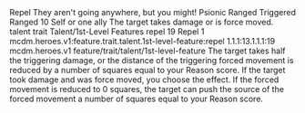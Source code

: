 <ability>
  <name>Repel</name>
  <flavor>They aren&apos;t going anywhere, but you might!</flavor>
  <keywords>
    <keyword>Psionic</keyword>
    <keyword>Ranged</keyword>
  </keywords>
  <type>Triggered</type>
  <distance>Ranged 10</distance>
  <target>Self or one ally</target>
  <trigger>The target takes damage or is force moved.</trigger>
  <metadata>
    <class>talent</class>
    <feature_type>trait</feature_type>
    <file_dpath>Talent/1st-Level Features</file_dpath>
    <item_id>repel</item_id>
    <item_index>19</item_index>
    <item_name>Repel</item_name>
    <level>1</level>
    <scc>mcdm.heroes.v1:feature.trait.talent.1st-level-feature:repel</scc>
    <scdc>1.1.1:13.1.1.1:19</scdc>
    <source>mcdm.heroes.v1</source>
    <type>feature/trait/talent/1st-level-feature</type>
  </metadata>
  <effects>
    <effect type="mundane">The target takes half the triggering damage, or the distance of the triggering forced movement is reduced by a number of squares equal to your Reason score. If the target took damage and was force moved, you choose the effect. If the forced movement is reduced to 0 squares, the target can push the source of the forced movement a number of squares equal to your Reason score.</effect>
  </effects>
</ability>
